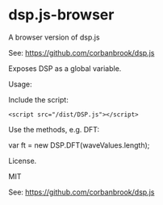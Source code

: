 # dsp.js-browser

A browser version of dsp.js 

See: https://github.com/corbanbrook/dsp.js

Exposes DSP as a global variable. 

Usage: 

Include the script: 

    <script src="/dist/DSP.js"></script>

Use the methods, e.g. DFT: 

var ft = new DSP.DFT(waveValues.length);

License. 

MIT

See: https://github.com/corbanbrook/dsp.js
